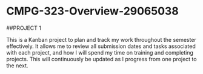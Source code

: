 # CMPG-323-Overview-29065038

##PROJECT 1

This is a Kanban project to plan and track my work throughout the semester effectively. It allows me to review all submission dates and tasks associated with each project, and how I will spend my time on training and completing projects. This will continuously be updated as I progress from one project to the next. 
